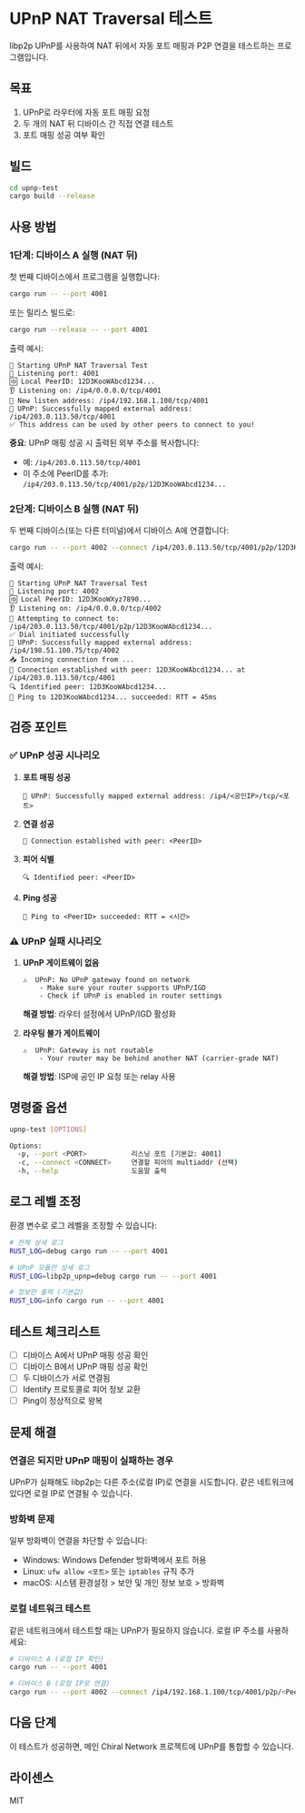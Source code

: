 # UPnP NAT Traversal 테스트

libp2p UPnP를 사용하여 NAT 뒤에서 자동 포트 매핑과 P2P 연결을 테스트하는 프로그램입니다.

## 목표

1. UPnP로 라우터에 자동 포트 매핑 요청
2. 두 개의 NAT 뒤 디바이스 간 직접 연결 테스트
3. 포트 매핑 성공 여부 확인

## 빌드

```bash
cd upnp-test
cargo build --release
```

## 사용 방법

### 1단계: 디바이스 A 실행 (NAT 뒤)

첫 번째 디바이스에서 프로그램을 실행합니다:

```bash
cargo run -- --port 4001
```

또는 릴리스 빌드로:

```bash
cargo run --release -- --port 4001
```

출력 예시:
```
🚀 Starting UPnP NAT Traversal Test
📝 Listening port: 4001
🆔 Local PeerID: 12D3KooWAbcd1234...
👂 Listening on: /ip4/0.0.0.0/tcp/4001
📍 New listen address: /ip4/192.168.1.100/tcp/4001
🎉 UPnP: Successfully mapped external address: /ip4/203.0.113.50/tcp/4001
✅ This address can be used by other peers to connect to you!
```

**중요**: UPnP 매핑 성공 시 출력된 외부 주소를 복사합니다:
- 예: `/ip4/203.0.113.50/tcp/4001`
- 이 주소에 PeerID를 추가: `/ip4/203.0.113.50/tcp/4001/p2p/12D3KooWAbcd1234...`

### 2단계: 디바이스 B 실행 (NAT 뒤)

두 번째 디바이스(또는 다른 터미널)에서 디바이스 A에 연결합니다:

```bash
cargo run -- --port 4002 --connect /ip4/203.0.113.50/tcp/4001/p2p/12D3KooWAbcd1234...
```

출력 예시:
```
🚀 Starting UPnP NAT Traversal Test
📝 Listening port: 4002
🆔 Local PeerID: 12D3KooWXyz7890...
👂 Listening on: /ip4/0.0.0.0/tcp/4002
🔗 Attempting to connect to: /ip4/203.0.113.50/tcp/4001/p2p/12D3KooWAbcd1234...
✅ Dial initiated successfully
🎉 UPnP: Successfully mapped external address: /ip4/198.51.100.75/tcp/4002
📥 Incoming connection from ...
🤝 Connection established with peer: 12D3KooWAbcd1234... at /ip4/203.0.113.50/tcp/4001
🔍 Identified peer: 12D3KooWAbcd1234...
🏓 Ping to 12D3KooWAbcd1234... succeeded: RTT = 45ms
```

## 검증 포인트

### ✅ UPnP 성공 시나리오

1. **포트 매핑 성공**
   ```
   🎉 UPnP: Successfully mapped external address: /ip4/<공인IP>/tcp/<포트>
   ```

2. **연결 성공**
   ```
   🤝 Connection established with peer: <PeerID>
   ```

3. **피어 식별**
   ```
   🔍 Identified peer: <PeerID>
   ```

4. **Ping 성공**
   ```
   🏓 Ping to <PeerID> succeeded: RTT = <시간>
   ```

### ⚠️ UPnP 실패 시나리오

1. **UPnP 게이트웨이 없음**
   ```
   ⚠️  UPnP: No UPnP gateway found on network
       - Make sure your router supports UPnP/IGD
       - Check if UPnP is enabled in router settings
   ```
   
   **해결 방법**: 라우터 설정에서 UPnP/IGD 활성화

2. **라우팅 불가 게이트웨이**
   ```
   ⚠️  UPnP: Gateway is not routable
       - Your router may be behind another NAT (carrier-grade NAT)
   ```
   
   **해결 방법**: ISP에 공인 IP 요청 또는 relay 사용

## 명령줄 옵션

```bash
upnp-test [OPTIONS]

Options:
  -p, --port <PORT>           리스닝 포트 [기본값: 4001]
  -c, --connect <CONNECT>     연결할 피어의 multiaddr (선택)
  -h, --help                  도움말 출력
```

## 로그 레벨 조정

환경 변수로 로그 레벨을 조정할 수 있습니다:

```bash
# 전체 상세 로그
RUST_LOG=debug cargo run -- --port 4001

# UPnP 모듈만 상세 로그
RUST_LOG=libp2p_upnp=debug cargo run -- --port 4001

# 정보만 출력 (기본값)
RUST_LOG=info cargo run -- --port 4001
```

## 테스트 체크리스트

- [ ] 디바이스 A에서 UPnP 매핑 성공 확인
- [ ] 디바이스 B에서 UPnP 매핑 성공 확인
- [ ] 두 디바이스가 서로 연결됨
- [ ] Identify 프로토콜로 피어 정보 교환
- [ ] Ping이 정상적으로 왕복

## 문제 해결

### 연결은 되지만 UPnP 매핑이 실패하는 경우

UPnP가 실패해도 libp2p는 다른 주소(로컬 IP)로 연결을 시도합니다. 같은 네트워크에 있다면 로컬 IP로 연결될 수 있습니다.

### 방화벽 문제

일부 방화벽이 연결을 차단할 수 있습니다:
- Windows: Windows Defender 방화벽에서 포트 허용
- Linux: `ufw allow <포트>` 또는 `iptables` 규칙 추가
- macOS: 시스템 환경설정 > 보안 및 개인 정보 보호 > 방화벽

### 로컬 네트워크 테스트

같은 네트워크에서 테스트할 때는 UPnP가 필요하지 않습니다. 로컬 IP 주소를 사용하세요:

```bash
# 디바이스 A (로컬 IP 확인)
cargo run -- --port 4001

# 디바이스 B (로컬 IP로 연결)
cargo run -- --port 4002 --connect /ip4/192.168.1.100/tcp/4001/p2p/<PeerID>
```

## 다음 단계

이 테스트가 성공하면, 메인 Chiral Network 프로젝트에 UPnP를 통합할 수 있습니다.

## 라이센스

MIT

